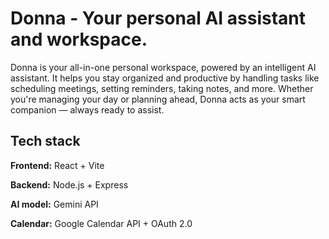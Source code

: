 # Donna - Your personal AI assistant and workspace.

Donna is your all-in-one personal workspace, powered by an intelligent AI assistant. It helps you stay organized and productive by handling tasks like scheduling meetings, setting reminders, taking notes, and more. Whether you're managing your day or planning ahead, Donna acts as your smart companion — always ready to assist.

## Tech stack
**Frontend:**
React + Vite

**Backend:**
Node.js + Express

**AI model:**
Gemini API

**Calendar:**
Google Calendar API + OAuth 2.0
